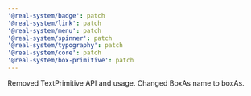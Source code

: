 ```yaml
---
'@real-system/badge': patch
'@real-system/link': patch
'@real-system/menu': patch
'@real-system/spinner': patch
'@real-system/typography': patch
'@real-system/core': patch
'@real-system/box-primitive': patch
---
```


Removed TextPrimitive API and usage. Changed BoxAs name to boxAs.
